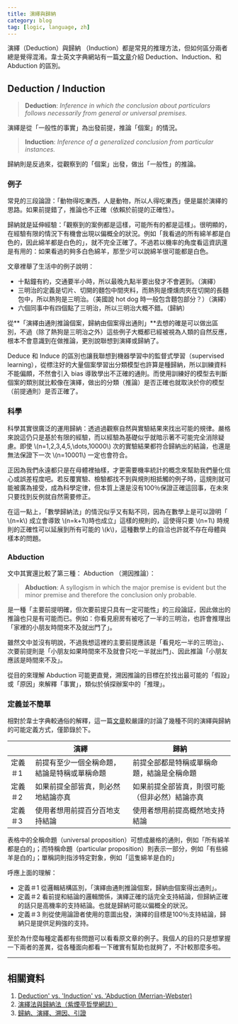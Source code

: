 ```yaml
---
title: 演繹與歸納 
category: blog
tag: [logic, language, zh]
---
```



演繹（Deduction）與歸納 （Induction）都是常見的推理方法，但如何區分兩者總是覺得混淆。韋士英文字典網站有一篇[文章](https://www.merriam-webster.com/words-at-play/deduction-vs-induction-vs-abduction)介紹 Deduction、Induction、和 Abduction 的區別。

## Deduction / Induction

> **Deduction**: *Inference in which the conclusion about particulars follows necessarily from general or universal premises.*

演繹是從「一般性的事實」為出發前提，推論「個案」的情況。

> **Induction**: *Inference of a generalized conclusion from particular instances.*

歸納則是反過來，從觀察到的「個案」出發，做出「一般性」的推論。

### 例子

常見的三段論證：「動物得吃東西，人是動物，所以人得吃東西」便是屬於演繹的思路。如果前提錯了，推論也不正確（依賴於前提的正確性）。

歸納就是延伸經驗：「觀察到的案例都是這樣，可能所有的都是這樣」。很明顯的，在經驗有限的情況下有機會出現以偏概全的狀況。例如「我看過的所有綿羊都是白色的，因此綿羊都是白色的」，就不完全正確了。不過若以機率的角度看這資訊還是有用的：如果看過的夠多白色綿羊，那至少可以說綿羊很可能都是白色。

文章裡舉了生活中的例子說明：

* 十點鐘有約，交通要半小時，所以最晚九點半要出發才不會遲到。（演繹）
* 三明治的定義是切片、切開的麵包中間夾料，而熱狗是煙燻肉夾在切開的長麵包中，所以熱狗是三明治。（美國說 hot dog 時一般包含麵包部分？）（演繹）
* 六個同事中有四個點了三明治，所以三明治大概不錯。（歸納）

從**「演繹由通則推論個案，歸納由個案得出通則」**去想的確是可以做出區別，不過（除了熱狗是三明治之外）這些例子大概都已經被視為人類的自然反應，根本不會意識到在做推論，更別說聯想到演繹或歸納了。

Deduce 和 Induce 的區別也讓我聯想到機器學習中的監督式學習（supervised learning），從標注好的大量個案學習出分類模型也許算是種歸納，所以訓練資料不能偏頗，不然會引入 bias 導致學出不正確的通則。而使用訓練好的模型去判斷個案的類別就比較像在演繹，做出的分類（推論）是否正確也就取決於你的模型（前提通則）是否正確了。

### 科學 

科學其實很廣泛的運用歸納：透過過觀察自然與實驗結果來找出可能的規律。嚴格來說這仍只是基於有限的經驗，而以經驗為基礎似乎就暗示著不可能完全消除疑慮。即使 \\(n=1,2,3,4,5,\dots,10000\\) 次的實驗結果都符合歸納出的結論，也還是無法保證下一次 \\(n=10001\\) 一定也會符合。

正因為我們永遠都只是在母體裡抽樣，才更需要機率統計的概念來幫助我們量化信心或誤差程度吧。若反覆實驗、檢驗都找不到與規則相抵觸的例子時，這規則就可能被廣為接受，成為科學定律，但本質上還是沒有100％保證正確這回事，在未來只要找到反例就自然需要修正。

在這一點上，「數學歸納法」的情況似乎又有點不同，因為在數學上是可以證明「 \\(n=k\\) 成立會導致 \\(n=k+1\\)時也成立」這樣的規則的，這使得只要 \\(n=1\\) 時規則的正確性可以延展到所有可能的 \\(k\\)，這種數學上的自洽也許就不存在母體與樣本的問題。


### Abduction

文中其實還比較了第三種： Abduction （溯因推論）：

> **Abduction**: A syllogism in which the major premise is evident but the minor premise and therefore the conclusion only probable.

是一種「主要前提明確，但次要前提只具有一定可能性」的三段論証，因此做出的推論也只是有可能而已。例如：你看見廚房有被吃了一半的三明治，也許會推理出「家裡的小朋友時間來不及就出門了」。

雖然文中並沒有明說，不過我想這裡的主要前提應該是「看見吃一半的三明治」、次要前提則是「小朋友如果時間來不及就會只吃一半就出門」、因此推論「小朋友應該是時間來不及」。

從目的來理解 Abduction 可能更直覺，溯因推論的目標在於找出最可能的「假設」或「原因」來解釋「事實」，類似於偵探辦案中的「推理」。


### 定義並不簡單

相對於韋士字典較通俗的解釋，這一篇[文章](http://thiseven.blogspot.com/2015/04/blog-post_11.html)較嚴謹的討論了幾種不同的演繹與歸納的可能定義方式，僅節錄於下。

|   | 演繹 | 歸納 |
|---|------|-----|
|定義＃1 | 前提有至少一個全稱命題，結論是特稱或單稱命題 | 前提全部都是特稱或單稱命題，結論是全稱命題 |
|定義＃2 | 如果前提全部皆真，則必然地結論亦真 | 如果前提全部皆真，則很可能（但非必然）結論亦真 |
|定義＃3 | 使用者想用前提百分百地支持結論 | 使用者想用前提高概然地支持結論 |

表格中的全稱命題（universal proposition）可想成嚴格的通則，例如「所有綿羊都是白的」；而特稱命題（particular proposition）則表示一部分，例如「有些綿羊是白的」；單稱詞則指涉特定對象，例如「這隻綿羊是白的」

呼應上面的理解：

* 定義＃1 從邏輯結構區別，「演繹由通則推論個案，歸納由個案得出通則」。
* 定義＃2 看前提和結論的邏輯關係，演繹正確的話完全支持結論，但歸納正確的話只是高機率的支持結論。也就是歸納可能以偏概全的狀況。
* 定義＃3 則從使用論證者使用的意圖出發，演繹的目標是100％支持結論，歸納只是提供足夠強的支持。

至於為什麼每種定義都有些問題可以看看原文章的例子。我個人的目的只是想掌握一下兩者的差異，從各種面向都看一下確實有幫助也就夠了，不計較那麼多啦。

---

## 相關資料

1. [Deduction' vs. 'Induction' vs. 'Abduction (Merrian-Webster)](https://www.merriam-webster.com/words-at-play/deduction-vs-induction-vs-abduction)
2. [演繹法與歸納法（紫煙亭哲學網誌）](http://thiseven.blogspot.com/2015/04/blog-post_11.html)
3. [歸納、演繹、溯因、引證](http://mypaper.pchome.com.tw/songder/post/1312821620/)
